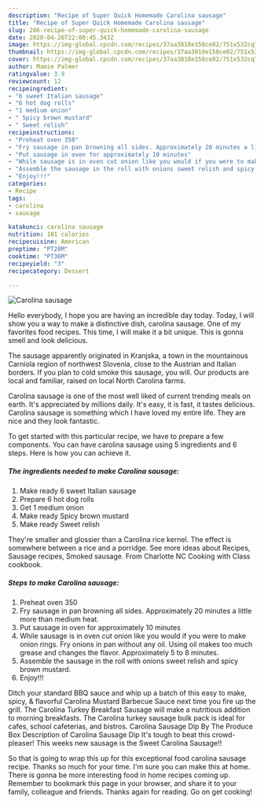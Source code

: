```yaml
---
description: "Recipe of Super Quick Homemade Carolina sausage"
title: "Recipe of Super Quick Homemade Carolina sausage"
slug: 286-recipe-of-super-quick-homemade-carolina-sausage
date: 2020-04-26T22:00:45.343Z
image: https://img-global.cpcdn.com/recipes/37aa3818e158ce02/751x532cq70/carolina-sausage-recipe-main-photo.jpg
thumbnail: https://img-global.cpcdn.com/recipes/37aa3818e158ce02/751x532cq70/carolina-sausage-recipe-main-photo.jpg
cover: https://img-global.cpcdn.com/recipes/37aa3818e158ce02/751x532cq70/carolina-sausage-recipe-main-photo.jpg
author: Mamie Palmer
ratingvalue: 3.9
reviewcount: 12
recipeingredient:
- "6 sweet Italian sausage"
- "6 hot dog rolls"
- "1 medium onion"
- " Spicy brown mustard"
- " Sweet relish"
recipeinstructions:
- "Preheat oven 350"
- "Fry sausage in pan browning all sides. Approximately 20 minutes a little more than medium heat."
- "Put sausage in oven for approximately 10 minutes"
- "While sausage is in oven cut onion like you would if you were to make onion rings. Fry onions in pan without any oil. Using oil makes too much grease and changes the flavor. Approximately 5 to 8 minutes."
- "Assemble the sausage in the roll with onions sweet relish and spicy brown mustard."
- "Enjoy!!!"
categories:
- Recipe
tags:
- carolina
- sausage

katakunci: carolina sausage 
nutrition: 101 calories
recipecuisine: American
preptime: "PT20M"
cooktime: "PT36M"
recipeyield: "3"
recipecategory: Dessert

---
```



![Carolina sausage](https://img-global.cpcdn.com/recipes/37aa3818e158ce02/751x532cq70/carolina-sausage-recipe-main-photo.jpg)

Hello everybody, I hope you are having an incredible day today. Today, I will show you a way to make a distinctive dish, carolina sausage. One of my favorites food recipes. This time, I will make it a bit unique. This is gonna smell and look delicious.

The sausage apparently originated in Kranjska, a town in the mountainous Carniola region of northwest Slovenia, close to the Austrian and Italian borders. If you plan to cold smoke this sausage, you will. Our products are local and familiar, raised on local North Carolina farms.

Carolina sausage is one of the most well liked of current trending meals on earth. It's appreciated by millions daily. It's easy, it is fast, it tastes delicious. Carolina sausage is something which I have loved my entire life. They are nice and they look fantastic.


To get started with this particular recipe, we have to prepare a few components. You can have carolina sausage using 5 ingredients and 6 steps. Here is how you can achieve it.

<!--inarticleads1-->

##### The ingredients needed to make Carolina sausage:

1. Make ready 6 sweet Italian sausage
1. Prepare 6 hot dog rolls
1. Get 1 medium onion
1. Make ready  Spicy brown mustard
1. Make ready  Sweet relish


They&#39;re smaller and glossier than a Carolina rice kernel. The effect is somewhere between a rice and a porridge. See more ideas about Recipes, Sausage recipes, Smoked sausage. From Charlotte NC Cooking with Class cookbook. 

<!--inarticleads2-->

##### Steps to make Carolina sausage:

1. Preheat oven 350
1. Fry sausage in pan browning all sides. Approximately 20 minutes a little more than medium heat.
1. Put sausage in oven for approximately 10 minutes
1. While sausage is in oven cut onion like you would if you were to make onion rings. Fry onions in pan without any oil. Using oil makes too much grease and changes the flavor. Approximately 5 to 8 minutes.
1. Assemble the sausage in the roll with onions sweet relish and spicy brown mustard.
1. Enjoy!!!


Ditch your standard BBQ sauce and whip up a batch of this easy to make, spicy, &amp; flavorful Carolina Mustard Barbecue Sauce next time you fire up the grill. The Carolina Turkey Breakfast Sausage will make a nutritious addition to morning breakfasts. The Carolina turkey sausage bulk pack is ideal for cafes, school cafeterias, and bistros. Carolina Sausage Dip By The Produce Box Description of Carolina Sausage Dip It&#39;s tough to beat this crowd-pleaser! This weeks new sausage is the Sweet Carolina Sausage!! 

So that is going to wrap this up for this exceptional food carolina sausage recipe. Thanks so much for your time. I'm sure you can make this at home. There is gonna be more interesting food in home recipes coming up. Remember to bookmark this page in your browser, and share it to your family, colleague and friends. Thanks again for reading. Go on get cooking!
